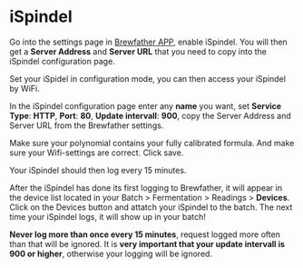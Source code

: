 # iSpindel

Go into the settings page in [Brewfather APP](https://web.brewfather.app/), enable iSpindel. You will then get a **Server Address** and **Server URL** that you need to copy into the iSpindel configuration page.

Set your iSpidel in configuration mode, you can then access your iSpindel by WiFi.

In the iSpindel configuration page enter any **name** you want, set **Service Type**: **HTTP**, **Port**: **80**, **Update intervall**: **900**, copy the Server Address and Server URL from the Brewfather settings.

Make sure your polynomial contains your fully calibrated formula. And make sure your Wifi-settings are correct. Click save.

Your iSpindel should then log every 15 minutes.

After the iSpindel has done its first logging to Brewfather, it will appear in the device list located in your Batch &gt; Fermentation &gt; Readings &gt; **Devices**. Click on the Devices button and attatch your iSpindel to the batch. The next time your iSpindel logs, it will show up in your batch!

**Never log more than once every 15 minutes**, request logged more often than that will be ignored. It is **very important that your update intervall is 900 or higher**, otherwise your logging will be ignored.

